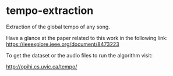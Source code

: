 # tempo-extraction
Extraction of the global tempo of any song.

Have a glance at the paper related to this work in the following link:
https://ieeexplore.ieee.org/document/8473223


To get the dataset or the audio files to run the algorithm visit:

http://opihi.cs.uvic.ca/tempo/

